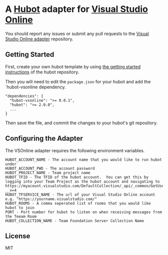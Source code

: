 # A [Hubot](https://github.com/github/hubot) adapter for [Visual Studio Online](https://www.visualstudioonline.com)


You should report any issues or submit any pull requests to the
[Visual Studio Online adapter](https://github.com/scrumdod/hubot-VSOnline) repository.

## Getting Started

First, create your own hubot template by using [the getting started instructions](https://github.com/github/hubot/blob/master/docs/README.md) of the hubot repository.

Then you will need to edit the `package.json` for your hubot and add the
`hubot-vsonline dependency.

    "dependencies": {
      "hubot-vsonline": ">= 0.0.1",
      "hubot": ">= 2.0.0",
      ...
    }

Then save the file, and commit the changes to your hubot's git repository.

## Configuring the Adapter

The VSOnline adapter requires the following environment variables.

	HUBOT_ACCOUNT_NAME - The account name that you would like to run hubot under
	HUBOT_ACCOUNT_PWD - The account password
	HUBOT_PROJECT_NAME - Team project name
	HUBOT_TFID - The TFID of the hubot account.  You can get this by logging into your Team Project as the hubot account and navigating to https://myacount.visualstudio.com/DefaultCollection/_api/_common/GetUserProfile?__v=4
	HUBOT_TFSERVICE_NAME - The url of your Visual Studio Online account e.g. "https://yourname.visualstudio.com/"
	HUBOT_ROOMS - A comma seperated list of rooms that you would like hubot to join
	PORT - Port number for hubot to listen on when receiving messages from the Teeam Room
	HUBOT_COLLECTION_NAME - Team Foundation Server Collection Name

   
## License

MIT